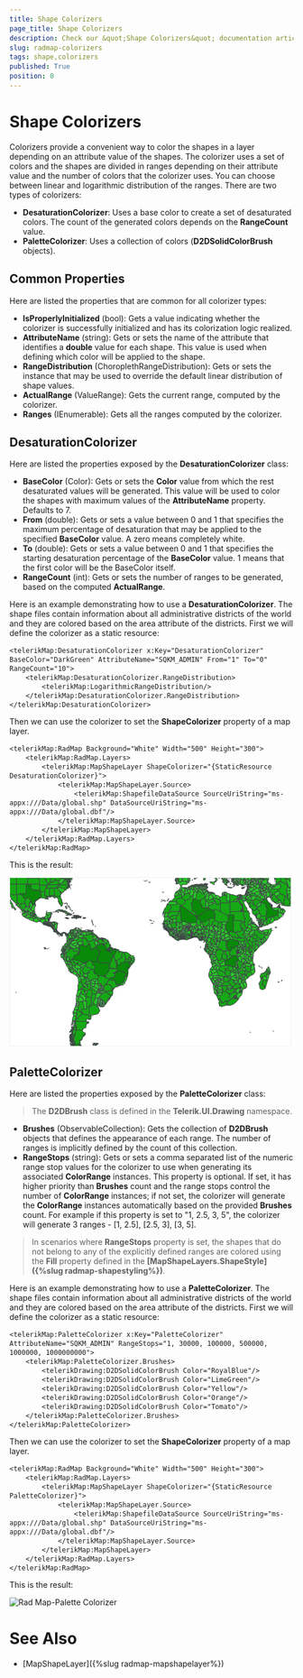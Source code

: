 ```yaml
---
title: Shape Colorizers
page_title: Shape Colorizers
description: Check our &quot;Shape Colorizers&quot; documentation article for RadMap for UWP control.
slug: radmap-colorizers
tags: shape,colorizers
published: True
position: 0
---
```


# Shape Colorizers

Colorizers provide a convenient way to color the shapes in a layer depending on an attribute value of the shapes. The colorizer uses a set of colors and the shapes are divided in ranges depending on their attribute value and the number of colors that the colorizer uses. You can choose between linear and logarithmic distribution of the ranges. There are two types of colorizers:

* **DesaturationColorizer**: Uses a base color to create a set of desaturated colors. The count of the generated colors depends on the **RangeCount** value.
* **PaletteColorizer**: Uses a collection of colors (**D2DSolidColorBrush** objects).

## Common Properties

Here are listed the properties that are common for all colorizer types:

* **IsProperlyInitialized** (bool): Gets a value indicating whether the colorizer is successfully initialized and has its colorization logic realized.
* **AttributeName** (string): Gets or sets the name of the attribute that identifies a **double** value for each shape. This value is used when defining which color will be applied to the shape.
* **RangeDistribution** (ChoroplethRangeDistribution): Gets or sets the instance that may be used to override the default linear distribution of shape values.
* **ActualRange** (ValueRange<double>): Gets the current range, computed by the colorizer.
* **Ranges** (IEnumerable<ColorRange>): Gets all the ranges computed by the colorizer.

## DesaturationColorizer

Here are listed the properties exposed by the **DesaturationColorizer** class:

* **BaseColor** (Color): Gets or sets the **Color** value from which the rest desaturated values will be generated. This value will be used to color the shapes with maximum values of the **AttributeName** property. Defaults to 7.
* **From** (double): Gets or sets a value between 0 and 1 that specifies the maximum percentage of desaturation that may be applied to the specified **BaseColor** value. A zero means completely white.
* **To** (double): Gets or sets a value between 0 and 1 that specifies the starting desaturation percentage of the **BaseColor** value. 1 means that the first color will be the BaseColor itself.
* **RangeCount** (int): Gets or sets the number of ranges to be generated, based on the computed **ActualRange**.

Here is an example demonstrating how to use a **DesaturationColorizer**.
The shape files contain information about all administrative districts of the world and they are colored based on the area attribute of the districts.
First we will define the colorizer as a static resource:

	<telerikMap:DesaturationColorizer x:Key="DesaturationColorizer" BaseColor="DarkGreen" AttributeName="SQKM_ADMIN" From="1" To="0" RangeCount="10">
	    <telerikMap:DesaturationColorizer.RangeDistribution>
	        <telerikMap:LogarithmicRangeDistribution/>
	    </telerikMap:DesaturationColorizer.RangeDistribution>
	</telerikMap:DesaturationColorizer>

Then we can use the colorizer to set the **ShapeColorizer** property of a map layer.

	<telerikMap:RadMap Background="White" Width="500" Height="300">
	    <telerikMap:RadMap.Layers>
	        <telerikMap:MapShapeLayer ShapeColorizer="{StaticResource DesaturationColorizer}">
	            <telerikMap:MapShapeLayer.Source>
	                <telerikMap:ShapefileDataSource SourceUriString="ms-appx:///Data/global.shp" DataSourceUriString="ms-appx:///Data/global.dbf"/>
	            </telerikMap:MapShapeLayer.Source>
	        </telerikMap:MapShapeLayer>
	    </telerikMap:RadMap.Layers>
	</telerikMap:RadMap>

This is the result:

![Rad Map-Desaturation Colorizer](images/RadMap-DesaturationColorizer.png)

## PaletteColorizer

Here are listed the properties exposed by the **PaletteColorizer** class:

>The **D2DBrush** class is defined in the **Telerik.UI.Drawing** namespace.

* **Brushes** (ObservableCollection<D2DBrush>): Gets the collection of **D2DBrush** objects that defines the appearance of each range. The number of ranges is implicitly defined by the count of this collection.
* **RangeStops** (string): Gets or sets a comma separated list of the numeric range stop values for the colorizer to use when generating its associated **ColorRange** instances. This property is optional. If set, it has higher priority than **Brushes** count and the range stops control the number of **ColorRange** instances; if not set, the colorizer will generate the **ColorRange** instances automatically based on the provided **Brushes** count. For example if this property is set to "1, 2.5, 3, 5", the colorizer will generate 3 ranges - [1, 2.5], [2.5, 3], [3, 5].

>In scenarios where **RangeStops** property is set, the shapes that do not belong to any of the explicitly defined ranges are colored using the **Fill** property defined in the **[MapShapeLayers.ShapeStyle]({%slug radmap-shapestyling%})**.

Here is an example demonstrating how to use a **PaletteColorizer**.
The shape files contain information about all administrative districts of the world and they are colored based on the area attribute of the districts.
First we will define the colorizer as a static resource:

	<telerikMap:PaletteColorizer x:Key="PaletteColorizer" AttributeName="SQKM_ADMIN" RangeStops="1, 30000, 100000, 500000, 1000000, 1000000000">
	    <telerikMap:PaletteColorizer.Brushes>
	        <telerikDrawing:D2DSolidColorBrush Color="RoyalBlue"/>
	        <telerikDrawing:D2DSolidColorBrush Color="LimeGreen"/>
	        <telerikDrawing:D2DSolidColorBrush Color="Yellow"/>
	        <telerikDrawing:D2DSolidColorBrush Color="Orange"/>
	        <telerikDrawing:D2DSolidColorBrush Color="Tomato"/>
	    </telerikMap:PaletteColorizer.Brushes>
	</telerikMap:PaletteColorizer>

Then we can use the colorizer to set the **ShapeColorizer** property of a map layer.

	<telerikMap:RadMap Background="White" Width="500" Height="300">
	    <telerikMap:RadMap.Layers>
	        <telerikMap:MapShapeLayer ShapeColorizer="{StaticResource PaletteColorizer}">
	            <telerikMap:MapShapeLayer.Source>
	                <telerikMap:ShapefileDataSource SourceUriString="ms-appx:///Data/global.shp" DataSourceUriString="ms-appx:///Data/global.dbf"/>
	            </telerikMap:MapShapeLayer.Source>
	        </telerikMap:MapShapeLayer>
	    </telerikMap:RadMap.Layers>
	</telerikMap:RadMap>

This is the result:

![Rad Map-Palette Colorizer](images/RadMap-PaletteColorizer.png)

# See Also

* [MapShapeLayer]({%slug radmap-mapshapelayer%})

